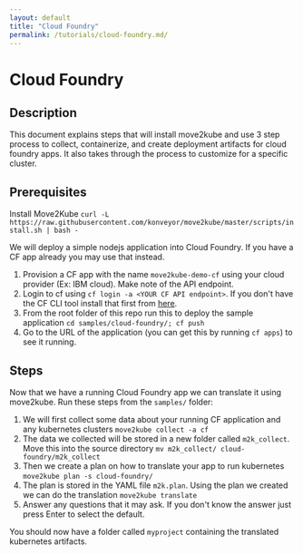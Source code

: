 ```yaml
---
layout: default
title: "Cloud Foundry"
permalink: /tutorials/cloud-foundry.md/
---
```


# Cloud Foundry

## Description

This document explains steps that will install move2kube and use 3 step process to collect, containerize, and create deployment artifacts for cloud foundry apps. It also takes through the process to customize for a specific cluster.

## Prerequisites

Install Move2Kube `curl -L https://raw.githubusercontent.com/konveyor/move2kube/master/scripts/install.sh | bash -`

We will deploy a simple nodejs application into Cloud Foundry. If you have a CF app already you may use that instead.

1. Provision a CF app with the name `move2kube-demo-cf` using your cloud provider (Ex: IBM cloud). Make note of the API endpoint.
2. Login to cf using `cf login -a <YOUR CF API endpoint>`. If you don't have the CF CLI tool install that first from [here](https://docs.cloudfoundry.org/cf-cli/install-go-cli.html).
3. From the root folder of this repo run this to deploy the sample application `cd samples/cloud-foundry/; cf push`
4. Go to the URL of the application (you can get this by running `cf apps`) to see it running.

## Steps

Now that we have a running Cloud Foundry app we can translate it using move2kube. Run these steps from the `samples/` folder:

1. We will first collect some data about your running CF application and any kubernetes clusters `move2kube collect -a cf`
2. The data we collected will be stored in a new folder called `m2k_collect`. Move this into the source directory `mv m2k_collect/ cloud-foundry/m2k_collect`
3. Then we create a plan on how to translate your app to run kubernetes `move2kube plan -s cloud-foundry/`
4. The plan is stored in the YAML file `m2k.plan`. Using the plan we created we can do the translation `move2kube translate`
5. Answer any questions that it may ask. If you don't know the answer just press Enter to select the default.

You should now have a folder called `myproject` containing the translated kubernetes artifacts.
